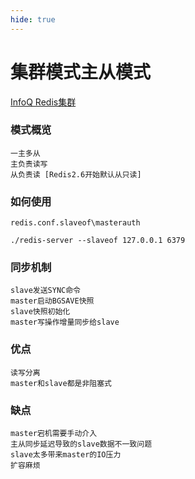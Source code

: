 ```yaml
---
hide: true
---
```


# 集群模式主从模式

[InfoQ Redis集群](https://xie.infoq.cn/article/6c3500c66c3cdee3d72b88780)

### 模式概览
```
一主多从
主负责读写
从负责读 [Redis2.6开始默认从只读]
```

### 如何使用
```
redis.conf.slaveof\masterauth

./redis-server --slaveof 127.0.0.1 6379
```


### 同步机制
```
slave发送SYNC命令
master启动BGSAVE快照
slave快照初始化
master写操作增量同步给slave
```

### 优点
```
读写分离
master和slave都是非阻塞式
```


### 缺点
```
master宕机需要手动介入
主从同步延迟导致的slave数据不一致问题
slave太多带来master的IO压力
扩容麻烦
```